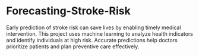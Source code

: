 # Forecasting-Stroke-Risk
Early prediction of stroke risk can save lives by enabling timely medical intervention. This project uses machine learning to analyze health indicators and identify individuals at high risk. Accurate predictions help doctors prioritize patients and plan preventive care effectively.
